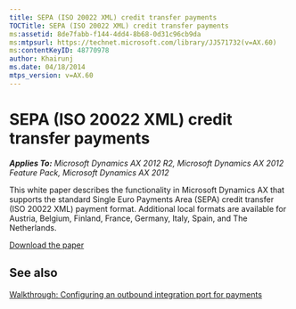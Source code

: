 ```yaml
---
title: SEPA (ISO 20022 XML) credit transfer payments
TOCTitle: SEPA (ISO 20022 XML) credit transfer payments
ms:assetid: 8de7fabb-f144-4dd4-8b68-0d31c96cb9da
ms:mtpsurl: https://technet.microsoft.com/library/JJ571732(v=AX.60)
ms:contentKeyID: 48770978
author: Khairunj
ms.date: 04/18/2014
mtps_version: v=AX.60
---
```


# SEPA (ISO 20022 XML) credit transfer payments 


_**Applies To:** Microsoft Dynamics AX 2012 R2, Microsoft Dynamics AX 2012 Feature Pack, Microsoft Dynamics AX 2012_

This white paper describes the functionality in Microsoft Dynamics AX that supports the standard Single Euro Payments Area (SEPA) credit transfer (ISO 20022 XML) payment format. Additional local formats are available for Austria, Belgium, Finland, France, Germany, Italy, Spain, and The Netherlands.

[Download the paper](http://go.microsoft.com/fwlink/?linkid=256554)

## See also

[Walkthrough: Configuring an outbound integration port for payments](walkthrough-configuring-an-outbound-integration-port-for-payments.md)

  


